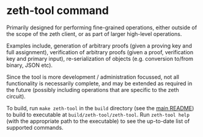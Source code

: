 # zeth-tool command

Primarily designed for performing fine-grained operations, either outside of the scope of the zeth client, or as part of larger high-level operations.

Examples include, generation of arbitrary proofs (given a proving key and full assignment), verification of arbitrary proofs (given a proof, verification key and primary input), re-serialization of objects (e.g. conversion to/from binary, JSON etc).

Since the tool is more development / administration focussed, not all functionality is necessarily complete, and may be extended as required in the future (possibly including operations that are specific to the zeth circuit).

To build, run `make zeth-tool` in the `build` directory (see the [main README](../README.md)) to build to executable at `build/zeth-tool/zeth-tool`. Run `zeth-tool help` (with the appropriate path to the executable) to see the up-to-date list of supported commands.
